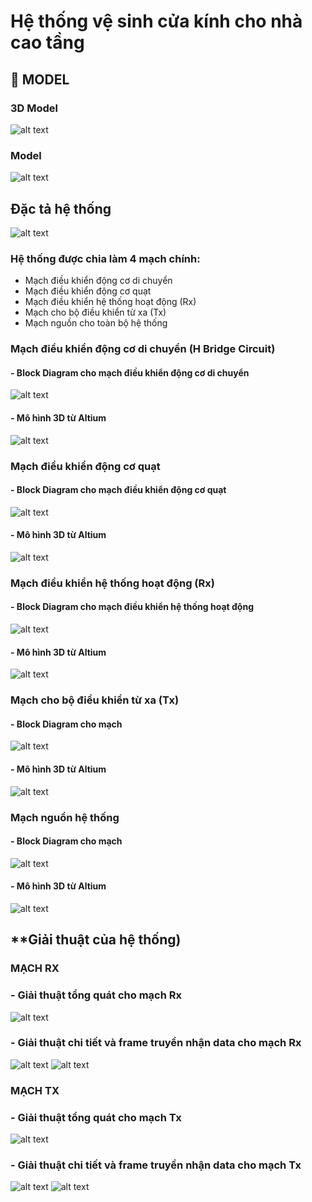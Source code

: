 # Hệ thống vệ sinh cửa kính cho nhà cao tầng
## 🚗 **MODEL**
### 3D Model
![alt text](3D.png)
### Model 
![alt text](Model.png)
## **Đặc tả hệ thống**
![alt text](Block_Diagram/dactahethong.png)
### Hệ thống được chia làm 4 mạch chính: 
- Mạch điều khiển động cơ di chuyển
- Mạch điều khiển động cơ quạt
- Mạch điều khiển hệ thống hoạt động (Rx)
- Mạch cho bộ điều khiển từ xa (Tx) 
- Mạch nguồn cho toàn bộ hệ thống
### Mạch điều khiển động cơ di chuyển (H Bridge Circuit) 
#### - Block Diagram cho mạch điều khiển động cơ di chuyển
![alt text](Block_Diagram/blockmotor.png)
#### - Mô hình 3D từ Altium
![alt text](Model/Motor.png)
### Mạch điều khiển động cơ quạt
#### - Block Diagram cho mạch điều khiển động cơ quạt
![alt text](Block_Diagram/blockmotorfan.png)
#### - Mô hình 3D từ Altium 
![alt text](Model/Motorfan.png)
### Mạch điều khiển hệ thống hoạt động (Rx)
#### - Block Diagram cho mạch điều khiển hệ thống hoạt động 
![alt text](Block_Diagram/blockRx.png)
#### - Mô hình 3D từ Altium
![alt text](Model/Rx.png)
### Mạch cho bộ điều khiển từ xa (Tx)
#### - Block Diagram cho mạch
![alt text](Block_Diagram/BlockTx.png)
#### - Mô hình 3D từ Altium 
![alt text](Model/Tx.png)
### Mạch nguồn hệ thống 
#### - Block Diagram cho mạch 
![alt text](Block_Diagram/Blockpower.png)
#### - Mô hình 3D từ Altium 
![alt text](Model/power.png)
## **Giải thuật của hệ thống)
### **MẠCH RX** 
### - Giải thuật tổng quát cho mạch Rx 
![alt text](Block_code/Rx.png)
### - Giải thuật chi tiết và frame truyền nhận data cho mạch Rx 
![alt text](Block_code/Rx_detailed.png)
![alt text](Block_code/Rx_data.png)
### **MẠCH TX** 
### - Giải thuật tổng quát cho mạch Tx 
![alt text](Block_code/Tx.png)
### - Giải thuật chi tiết và frame truyền nhận data cho mạch Tx 
![alt text](Block_code/Tx_detailed.png)
![alt text](Block_code/Tx_data.png)
